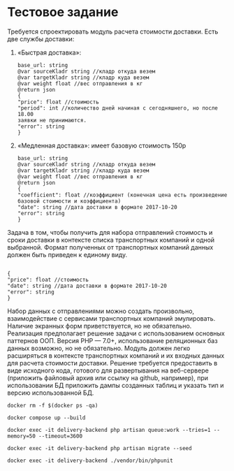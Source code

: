 # Тестовое задание

Требуется спроектировать модуль расчета стоимости доставки.
Есть две службы доставки:
1. «Быстрая доставка»:
   ```
   base_url: string
   @var sourceKladr string //кладр откуда везем
   @var targetKladr string //кладр куда везем
   @var weight float //вес отправления в кг
   @return json
   {
   "price": float //стоимость
   "period": int //количество дней начиная с сегодняшнего, но после 18.00
   заявки не принимаются.
   "error": string
   }
   ```
2. «Медленная доставка»:
   имеет базовую стоимость 150р
    ```
    base_url: string
    @var sourceKladr string //кладр откуда везем
    @var targetKladr string //кладр куда везем
    @var weight float //вес отправления в кг
    @return json
    {
    "coefficient": float //коэффициент (конечная цена есть произведение
    базовой стоимости и коэффициента)
    "date": string //дата доставки в формате 2017-10-20
    "error": string
    }
    ```

   

Задача в том, чтобы получить для набора отправлений стоимость и сроки
доставки в контексте списка транспортных компаний и одной выбранной. Формат
полученных от транспортных компаний данных должен быть приведен к единому виду.
```

{
"price": float //стоимость
"date": string //дата доставки в формате 2017-10-20
"error": string
}
```
Набор данных с отправлениями можно создать произвольно, взаимодействие с
сервисами транспортных компаний эмулировать. Наличие экранных форм
приветствуется, но не обязательно. Реализация предполагает решение задачи с
использованием основных паттернов ООП. Версия PHP — 7.0+, использование
реляционных баз данных возможно, но не обязательно.
Модуль должен легко расширяться в контексте транспортных компаний и их
входных данных для расчета стоимости доставки.
Решение требуется предоставить в виде исходного кода, готового для
развертывания на веб-сервере (приложить файловый архив или ссылку на github,
например), при использовании БД приложить дампы созданных таблиц и указать тип
и версию использованной БД.


`docker rm -f $(docker ps -qa)`

`docker compose up --build`

`docker exec -it delivery-backend php artisan queue:work --tries=1 --memory=50 --timeout=3600`

`docker exec -it delivery-backend php artisan migrate --seed`

`docker exec -it delivery-backend ./vendor/bin/phpunit`



